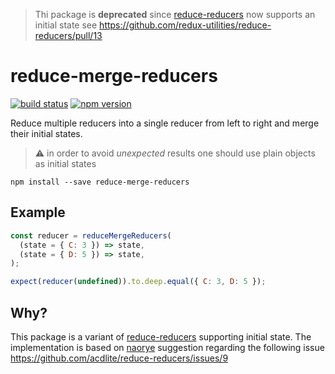 > Thi package is **deprecated** since [reduce-reducers](https://github.com/acdlite/reduce-reducers) now supports an initial state see https://github.com/redux-utilities/reduce-reducers/pull/13

# reduce-merge-reducers

[![build status](https://img.shields.io/travis/lutangar/reduce-merge-reducers/master.svg?style=flat-square)](https://travis-ci.org/lutangar/reduce-merge-reducers)
[![npm version](https://img.shields.io/npm/v/reduce-merge-reducers.svg?style=flat-square)](https://www.npmjs.com/package/reduce-merge-reducers)

Reduce multiple reducers into a single reducer from left to right and merge their initial states.
> :warning: in order to avoid *unexpected* results one should use plain objects as initial states

```
npm install --save reduce-merge-reducers
```

## Example

```js
const reducer = reduceMergeReducers(
  (state = { C: 3 }) => state,
  (state = { D: 5 }) => state,
);

expect(reducer(undefined)).to.deep.equal({ C: 3, D: 5 });
```

## Why?

This package is a variant of [reduce-reducers](https://github.com/acdlite/reduce-reducers) supporting initial state.
The implementation is based on [naorye](https://github.com/naorye) suggestion regarding the following issue https://github.com/acdlite/reduce-reducers/issues/9
